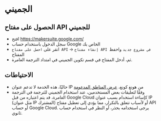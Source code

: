 # الجميني

## الحصول على مفتاح API للجميني

- افتح https://makersuite.google.com/
- سجل الدخول باستخدام حساب Google الخاص بك
- انقر على `احصل على مفتاح API` -> `إنشاء مفتاح API في مشروع جديد` واحفظ المفتاح
- ثم، أدخل المفتاح في قسم تكوين الجميني في امتداد الترجمة الغامرة.

## الاحتياطات

- حاليًا، هذه الخدمة لا تدعم عنوان IP من هونغ كونغ، [عرض المناطق المدعومة](https://ai.google.dev/available_regions)
- وفقًا لتعليقات بعض المستخدمين، عند استخدام الجميني للترجمة في الترجمة الغامرة، قد يتم اعتباره من قبل Google Cloud كإساءة استخدام بسبب عنوان IP (مثل عنوان IP المشترك) أو لأسباب تتعلق بالتكرار، مما يؤدي إلى تعطيل مفتاح API أو حساب Google Cloud. يرجى استخدامه بحذر، أو النظر في استخدام حساب ثانوي.

